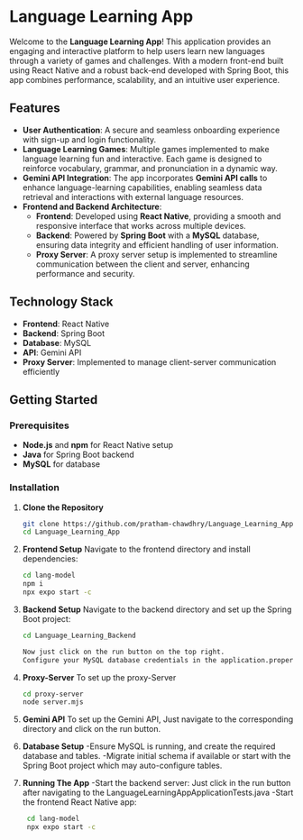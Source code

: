 # Language Learning App

Welcome to the **Language Learning App**! This application provides an engaging and interactive platform to help users learn new languages through a variety of games and challenges. With a modern front-end built using React Native and a robust back-end developed with Spring Boot, this app combines performance, scalability, and an intuitive user experience.

## Features

- **User Authentication**: A secure and seamless onboarding experience with sign-up and login functionality.
- **Language Learning Games**: Multiple games implemented to make language learning fun and interactive. Each game is designed to reinforce vocabulary, grammar, and pronunciation in a dynamic way.
- **Gemini API Integration**: The app incorporates **Gemini API calls** to enhance language-learning capabilities, enabling seamless data retrieval and interactions with external language resources.
- **Frontend and Backend Architecture**:
  - **Frontend**: Developed using **React Native**, providing a smooth and responsive interface that works across multiple devices.
  - **Backend**: Powered by **Spring Boot** with a **MySQL** database, ensuring data integrity and efficient handling of user information.
  - **Proxy Server**: A proxy server setup is implemented to streamline communication between the client and server, enhancing performance and security.

## Technology Stack

- **Frontend**: React Native
- **Backend**: Spring Boot
- **Database**: MySQL
- **API**: Gemini API
- **Proxy Server**: Implemented to manage client-server communication efficiently

## Getting Started

### Prerequisites

- **Node.js** and **npm** for React Native setup
- **Java** for Spring Boot backend
- **MySQL** for database

### Installation

1. **Clone the Repository**

   ```bash
   git clone https://github.com/pratham-chawdhry/Language_Learning_App.git
   cd Language_Learning_App
2. **Frontend Setup**
   Navigate to the frontend directory and install dependencies:
   ```bash
   cd lang-model
   npm i
   npx expo start -c
3. **Backend Setup**
   Navigate to the backend directory and set up the Spring Boot project:
   ```bash
   cd Language_Learning_Backend

   Now just click on the run button on the top right.
   Configure your MySQL database credentials in the application.properties file.
4. **Proxy-Server**
   To set up the proxy-Server
   ```bash
   cd proxy-server
   node server.mjs
5. **Gemini API**
   To set up the Gemini API, Just navigate to the corresponding directory and click on the run button.
4. **Database Setup**
   -Ensure MySQL is running, and create the required database and tables.
   -Migrate initial schema if available or start with the Spring Boot project which may auto-configure tables.
5. **Running The App**
   -Start the backend server: Just click in the run button after navigating to the LanguageLearningAppApplicationTests.java
   -Start the frontend React Native app:
   ```bash
    cd lang-model
    npx expo start -c

